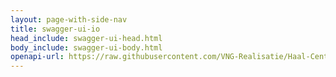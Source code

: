```yaml
---
layout: page-with-side-nav
title: swagger-ui-io
head_include: swagger-ui-head.html
body_include: swagger-ui-body.html
openapi-url: https://raw.githubusercontent.com/VNG-Realisatie/Haal-Centraal-BAG-bevragen/develop-1.4/specificatie/genereervariant/openapi.yaml
---
```

<div id="swagger-ui"></div>
